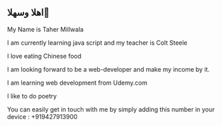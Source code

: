## اهلا وسهلا

My Name is Taher Millwala 

I am currently learning java script and my teacher is Colt Steele

I love eating Chinese food 

I am looking forward to be a web-developer and make my income by it. 

I am learning web development from Udemy.com

I like to do poetry

You can easily get in touch with me by simply adding this number in your device : +919427913900
